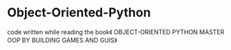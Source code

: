 # Object-Oriented-Python
code written while reading the book《 OBJECT-ORIENTED PYTHON MASTER OOP BY BUILDING GAMES AND GUIS》
